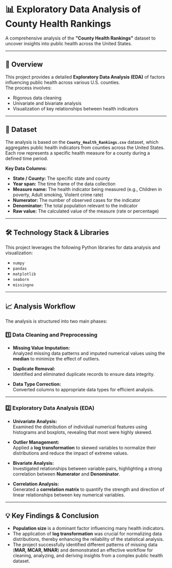 # 📊 Exploratory Data Analysis of County Health Rankings

A comprehensive analysis of the **"County Health Rankings"** dataset to uncover insights into public health across the United States.

---

## 📝 Overview
This project provides a detailed **Exploratory Data Analysis (EDA)** of factors influencing public health across various U.S. counties.  
The process involves:
- Rigorous data cleaning
- Univariate and bivariate analysis
- Visualization of key relationships between health indicators

---

## 💾 Dataset
The analysis is based on the **`County_Health_Rankings.csv`** dataset, which aggregates public health indicators from counties across the United States.  
Each row represents a specific health measure for a county during a defined time period.

**Key Data Columns:**
- **State / County:** The specific state and county  
- **Year span:** The time frame of the data collection  
- **Measure name:** The health indicator being measured (e.g., Children in poverty, Adult smoking, Violent crime rate)  
- **Numerator:** The number of observed cases for the indicator  
- **Denominator:** The total population relevant to the indicator  
- **Raw value:** The calculated value of the measure (rate or percentage)  

---

## 🛠️ Technology Stack & Libraries
This project leverages the following Python libraries for data analysis and visualization:

- `numpy`  
- `pandas`  
- `matplotlib`  
- `seaborn`  
- `missingno`

---

## 📈 Analysis Workflow
The analysis is structured into two main phases:

### 1️⃣ Data Cleaning and Preprocessing
- **Missing Value Imputation:**  
  Analyzed missing data patterns and imputed numerical values using the **median** to minimize the effect of outliers.  

- **Duplicate Removal:**  
  Identified and eliminated duplicate records to ensure data integrity.  

- **Data Type Correction:**  
  Converted columns to appropriate data types for efficient analysis.  

---

### 2️⃣ Exploratory Data Analysis (EDA)
- **Univariate Analysis:**  
  Examined the distribution of individual numerical features using histograms and boxplots, revealing that most were highly skewed.  

- **Outlier Management:**  
  Applied a **log transformation** to skewed variables to normalize their distributions and reduce the impact of extreme values.  

- **Bivariate Analysis:**  
  Investigated relationships between variable pairs, highlighting a strong correlation between **Numerator** and **Denominator**.  

- **Correlation Analysis:**  
  Generated a **correlation matrix** to quantify the strength and direction of linear relationships between key numerical variables.  

---

## 💡 Key Findings & Conclusion
- **Population size** is a dominant factor influencing many health indicators.  
- The application of **log transformation** was crucial for normalizing data distributions, thereby enhancing the reliability of the statistical analysis.  
- The project successfully identified different patterns of missing data (**MAR, MCAR, MNAR**) and demonstrated an effective workflow for cleaning, analyzing, and deriving insights from a complex public health dataset.  


